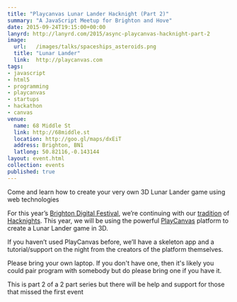 ```yaml
---
title: "Playcanvas Lunar Lander Hacknight (Part 2)"
summary: "A JavaScript Meetup for Brighton and Hove"
date: 2015-09-24T19:15:00+00:00
lanyrd: http://lanyrd.com/2015/async-playcanvas-hacknight-part-2
image:
  url:   /images/talks/spaceships_asteroids.png
  title: "Lunar Lander"
  link:  http://playcanvas.com
tags:
- javascript
- html5
- programming
- playcanvas
- startups
- hackathon
- canvas
venue:
  name: 68 Middle St
  link: http://68middle.st
  location: http://goo.gl/maps/dxEiT
  address: Brighton, BN1
  latlong: 50.82116,-0.143144
layout: event.html
collection: events
published: true
---
```


Come and learn how to create your very own 3D Lunar Lander game using web technologies

For this year’s [Brighton Digital Festival][bdf], we’re continuing with our [tradition][robocode] of [Hacknights][jungle]. This year, we will be using the powerful [PlayCanvas][playcanvas] platform to create a Lunar Lander game in 3D.

If you haven’t used PlayCanvas before, we’ll have a skeleton app and a tutorial/support on the night from the creators of the platform themselves.

Please bring your own laptop. If you don't have one, then it's likely you could pair program with somebody but do please bring one if you have it.

This is part 2 of a 2 part series but there will be help and support for those that missed the first event

[bdf]: http://brightondigitalfestival.co.uk/
[robocode]: http://asyncjs.com/robocode-hackathon-part-1/
[jungle]: http://asyncjs.com/jungle/
[playcanvas]: http://playcanvas.com
[brandwatch]: https://www.brandwatch.com/careers/
